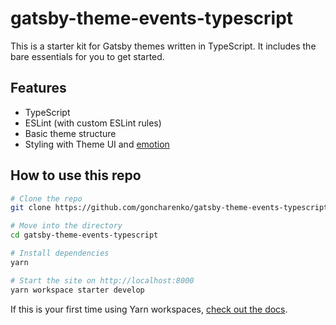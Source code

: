 # gatsby-theme-events-typescript

This is a starter kit for Gatsby themes written in TypeScript. It includes the bare essentials for you to get started.

## Features

- TypeScript
- ESLint (with custom ESLint rules)
- Basic theme structure
- Styling with Theme UI and [emotion](https://emotion.sh/)

## How to use this repo

```bash
# Clone the repo
git clone https://github.com/goncharenko/gatsby-theme-events-typescript.git

# Move into the directory
cd gatsby-theme-events-typescript

# Install dependencies
yarn

# Start the site on http://localhost:8000
yarn workspace starter develop
```

If this is your first time using Yarn workspaces, [check out the docs](https://yarnpkg.com/lang/en/docs/workspaces/).
